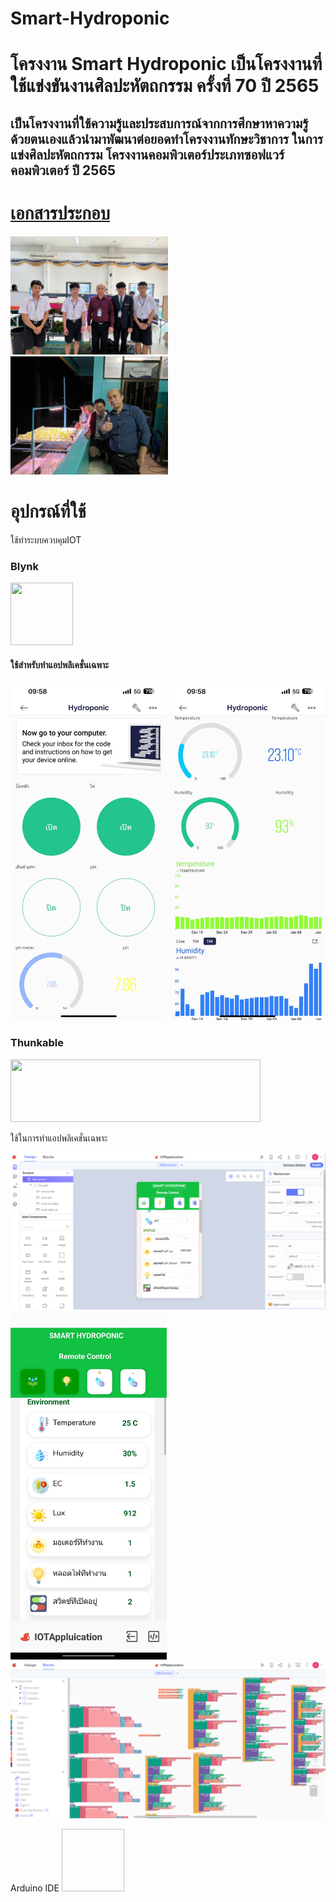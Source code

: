 # Smart-Hydroponic
<h1>โครงงาน Smart Hydroponic เป็นโครงงานที่ใช้แข่งขันงานศิลปะหัตถกรรม ครั้งที่ 70 ปี 2565</h1>
<h2>เป็นโครงงานที่ใช้ความรู้และประสบการณ์จากการศึกษาหาความรู้ด้วยตนเองแล้วนำมาพัฒนาต่อยอดทำโครงงานทักษะวิชาการ ในการแข่งศิลปะหัตถกรรม โครงงานคอมพิวเตอร์ประเภทซอฟแวร์คอมพิวเตอร์ ปี 2565</h2>
<h1><a href ="โครงงาน-Smart-hydroponic.pdf">เอกสารประกอบ</a></h1>

<img src="/รูป/1.jpg" style="width:50%; height:50%;">
<img src="/รูป/16.jpg" style="width:50%; height:50%;">

<h1>อุปกรณ์ที่ใช้</h1>
 <p>ใช้ทำระบบควบคุมIOT</p>

<h3>Blynk</h3>
<img src="https://store.kidbright.info/upload/cover-image/1595158904-oAsZux.png" style="width:100px; height:100px;">
<h4>ใช้สำหรับทำแอปพลิเคชั่นเฉพาะ</h4>
<p>
<img src="/รูป/13.jpg" style="width:250px; height="300px">
<img src="/รูป/12.jpg" style="width:250px; height="300px">
</p>

<h3>Thunkable</h3>
<img src="https://assets-global.website-files.com/63b59ece6123439ac23e226f/63f4719281106972f5c9dbd8_thunkable-nav-logo-p-500.png" style="width:400px; height:100px;">
<p>ใช้ในการทำแอปพลิเคชั่นเฉพาะ</p>
<p>
<img src="/รูป/15.png" >
<img src="/รูป/2.jpg" style="width:250px; height="300px">
<img src="/รูป/14.png" >
</p

<h3>Arduino IDE</h3>
<img src"https://brandslogos.com/wp-content/uploads/images/large/arduino-logo-1.png" style="width:100px; height:100px;">
